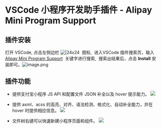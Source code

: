 # VSCode 小程序开发助手插件 - Alipay Mini Program Support

## 插件安装
打开 VSCode, 点击左侧边栏 ![|24x24](https://cdn.nlark.com/yuque/0/2021/png/179989/1619666924529-9e340e26-4605-40a0-bbdb-1513202462d1.png#align=left&display=inline&height=25&margin=%5Bobject%20Object%5D&name=image.png&originHeight=46&originWidth=45&size=1952&status=done&style=none&width=24)  图标,  进入VSCode 插件搜索页，输入 [Alipay Mini Program Support](https://marketplace.visualstudio.com/items?itemName=alipay.minicode)  关键字进行搜索,  搜索出结果后，点击 **Install** 安装即可。![image.png](https://cdn.nlark.com/yuque/0/2021/png/179989/1619666750082-821184db-1959-4378-a1b9-26cd916902c8.png#align=left&display=inline&height=1022&margin=%5Bobject%20Object%5D&name=image.png&originHeight=1022&originWidth=1675&size=638879&status=done&style=none&width=1675)


## 插件功能

- 提供支付宝小程序 JS API 和配置文件 JSON 补全以及 hover 提示能力。
![](https://gw.alipayobjects.com/mdn/rms_d70b9b/afts/img/A%2aWe7nQ4gnx_EAAAAAAAAAAABkARQnAQ#align=left&display=inline&height=360&margin=%5Bobject%20Object%5D&originHeight=360&originWidth=640&status=done&style=none&width=640)

- 提供 axml、acss 的高亮、对齐、语法检测、格式化、自动补全能力，并在 hover 时提供相应信息。
![](https://gw.alipayobjects.com/mdn/rms_b84a32/afts/img/A%2aiGQ4QqJA1iQAAAAAAAAAAAAAARQnAQ#align=left&display=inline&height=1532&margin=%5Bobject%20Object%5D&originHeight=1532&originWidth=2040&status=done&style=none&width=2040)

- 文件树右键可以快速新建小程序页面和组件。
![](https://gw.alipayobjects.com/mdn/rms_b84a32/afts/img/A%2af3sDTY2qNBIAAAAAAAAAAAAAARQnAQ#align=left&display=inline&height=1532&margin=%5Bobject%20Object%5D&originHeight=1532&originWidth=2040&status=done&style=none&width=2040)
